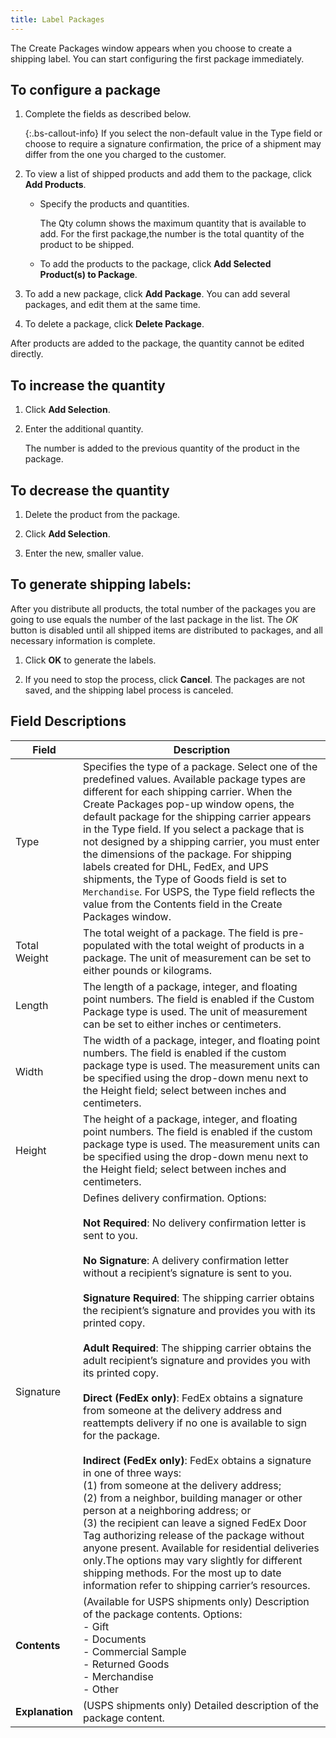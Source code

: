 ```yaml
---
title: Label Packages
---
```


The Create Packages window appears when you choose to create a shipping label. You can start configuring the first package immediately.

## To configure a package

1. Complete the fields as described below.

    {:.bs-callout-info}
    If you select the non-default value in the Type field or choose to require a signature confirmation, the price of a shipment may differ from the one you charged to the customer.

1. To view a list of shipped products and add them to the package, click **Add Products**.

    - Specify the products and quantities.

       The Qty column shows the maximum quantity that is available to add. For the first package,the number is the total quantity of the product to be shipped.

    - To add the products to the package, click **Add Selected Product(s) to Package**.

1. To add a new package, click **Add Package**. You can add several packages, and edit them at the same time.

1. To delete a package, click **Delete Package**.

After products are added to the package, the quantity cannot be edited directly.

## To increase the quantity

1. Click **Add Selection**.

1. Enter the additional quantity.

    The number is added to the previous quantity of the product in the package.

## To decrease the quantity

1. Delete the product from the package.

1. Click **Add Selection**.

1. Enter the new, smaller value.

## To generate shipping labels:

After you distribute all products, the total number of the packages you are going to use equals the number of the last package in the list. The _OK_ button is disabled until all shipped items are distributed to packages, and all necessary information is complete.

1. Click **OK** to generate the labels.

1. If you need to stop the process, click **Cancel**. The packages are not saved, and the shipping label process is canceled.

## Field Descriptions

|Field|Description|
|--- |--- |
|Type|Specifies the type of a package. Select one of the predefined values. Available package types are different for each shipping carrier. When the Create Packages pop-up window opens, the default package for the shipping carrier appears in the Type field. If you select a package that is not designed by a shipping carrier, you must enter the dimensions of the package. For shipping labels created for DHL, FedEx, and UPS shipments, the Type of Goods field  is set to `Merchandise`. For USPS, the Type field reflects the value from the Contents field in the Create Packages window.|
|Total Weight|The total weight of a package. The field is pre-populated with the total weight of products in a package. The unit of measurement can be set to either pounds or kilograms.|
|Length|The length of a package, integer, and floating point numbers. The field is enabled if the Custom Package type is used. The unit of measurement can be set to either inches or centimeters.
|Width|The width of a package, integer, and floating point numbers. The field is enabled if the custom package type is used. The measurement units can be specified using the drop-down menu next to the Height field; select between inches and centimeters.|
|Height|The height of a package, integer, and floating point numbers. The field is enabled if the custom package type is used. The measurement units can be specified using the drop-down menu next to the Height field; select between inches and centimeters.|
|Signature|Defines delivery confirmation. Options:<br/><br/>**Not Required**: No delivery confirmation letter is sent to you.<br/><br/>**No Signature**: A delivery confirmation letter without a recipient’s signature is sent to you.<br/><br/>**Signature Required**: The shipping carrier obtains the recipient’s signature and provides you with its printed copy.<br/><br/>**Adult Required**: The shipping carrier obtains the adult recipient’s signature and provides you with its printed copy.<br/><br/>**Direct (FedEx only)**: FedEx obtains a signature from someone at the delivery address and reattempts delivery if no one is available to sign for the package.<br/><br/>**Indirect (FedEx only)**: FedEx obtains a signature in one of three ways:<br/>(1) from someone at the delivery address; <br/>(2) from a neighbor, building manager or other person at a neighboring address; or <br/>(3) the recipient can leave a signed FedEx Door Tag authorizing release of the package without anyone present. Available for residential deliveries only.The options may vary slightly for different shipping methods. For the most up to date information refer to shipping carrier’s resources.|
|**Contents**|(Available for USPS shipments only) Description of the package contents. Options:<br/>- Gift<br/>- Documents<br/>- Commercial Sample<br/>- Returned Goods<br/>- Merchandise<br/>- Other|
|**Explanation**|(USPS shipments only) Detailed description of the package content.|
